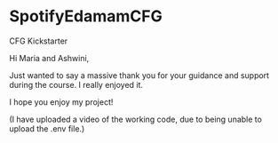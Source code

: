# SpotifyEdamamCFG
CFG Kickstarter

Hi Maria and Ashwini,

Just wanted to say a massive thank you for your guidance and support during the course. I really enjoyed it. 

I hope you enjoy my project! 

(I have uploaded a video of the working code, due to being unable to upload the .env file.) 
